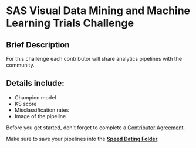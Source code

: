 # SAS Visual Data Mining and Machine Learning Trials Challenge
## Brief Description
For this challenge each contributor will share analytics pipelines with the community. 
## Details include: 
* Champion model
* KS score
* Misclassification rates
* Image of the pipeline

Before you get started, don't forget to complete a [Contributor Agreement](https://github.com/sassoftware/vdmml-trials-challenge/blob/master/ContributorAgreement.pdf).

Make sure to save your pipelines into the [**Speed Dating Folder**](https://github.com/sassoftware/vdmml-trials-challenge/tree/master/Speed-Dating-Challenge).
